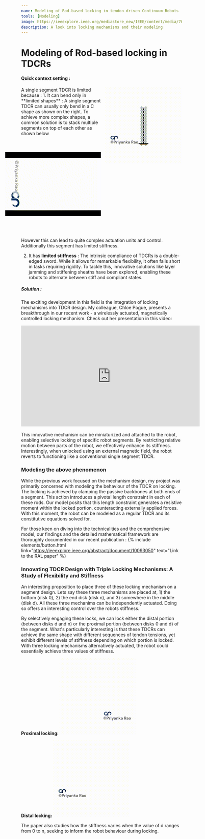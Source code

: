 ```yaml
---
name: Modeling of Rod-based locking in tendon-driven Continuum Robots
tools: [Modeling]
image: https://ieeexplore.ieee.org/mediastore_new/IEEE/content/media/7083369/10102643/10093050/rao1-3264869-small.gif
description: A look into locking mechanisms and their modeling
---
```


# Modeling of Rod-based locking in TDCRs

#### Quick context setting :
<img align="right" src="/images/c.gif">
A single segment TDCR is limited because :
1. It can bend only in **limited shapes** : A single segment TDCR can usually only bend in a C shape as shown on the right. To achieve more complex shapes, a common solution is to stack multiple segments on top of each other as shown below

<img src="/images/multiple_segments.gif" width="200" style="transform: rotate(90deg)" />


However this can lead to quite complex actuation units and control. 
Additionally this segment has limited stiffness.


2. It has **limited stiffness** : The intrinsic compliance of TDCRs is a double-edged sword. While it allows for remarkable flexibility, it often falls short in tasks requiring rigidity. To tackle this, innovative solutions like layer jamming and stiffening sheaths have been explored, enabling these robots to alternate between stiff and compliant states.


##### Solution :
The exciting development in this field is the integration of locking mechanisms into TDCR design. My colleague, Chloe Pogue, presents a breakthrough in our recent work - a wirelessly actuated, magnetically controlled locking mechanism. Check out her presentation in this video:

<p class="text-center">
<iframe width="560" height="315" src="https://www.youtube.com/embed/y9G-J1wP5O4?si=bcwUbfycdAw01XrF" title="YouTube video player" frameborder="0" allow="accelerometer; autoplay; clipboard-write; encrypted-media; gyroscope; picture-in-picture; web-share" allowfullscreen></iframe>
</p>

This innovative mechanism can be miniaturized and attached to the robot, enabling selective locking of specific robot segments. By restricting relative motion between parts of the robot, we effectively enhance its stiffness. Interestingly, when unlocked using an external magnetic field, the robot reverts to functioning like a conventional single segment TDCR.

### Modeling the above phenomenon

While the previous work focused on the mechanism design, my project was primarily concerned with modeling the behaviour of the TDCR on locking. The locking is achieved by clamping the passive backbones at both ends of a segment. This action introduces a pivotal length constraint in each of these rods. Our model posits that this length constraint generates a resistive moment within the locked portion, counteracting externally applied forces. With this moment, the robot can be modeled as a regular TDCR and its constitutive equations solved for. 

For those keen on diving into the technicalities and the comprehensive model, our findings and the detailed mathematical framework are thoroughly documented in our recent publication : {% include elements/button.html link="https://ieeexplore.ieee.org/abstract/document/10093050" text="Link to the RAL paper" %} 

### Innovating TDCR Design with Triple Locking Mechanisms: A Study of Flexibility and Stiffness

An interesting proposition to place three of these locking mechanism on a segment design. Lets say these three mechanisms are placed at, 1) the bottom (disk 0), 2) the end disk (disk n), and 3) somewhere in the middle (disk d). All these three mechanims can be independently actuated. Doing so offers an interesting control over the robots stiffness. 

By selectively engaging these locks, we can lock either the distal portion (between disks d and n) or the proximal portion (between disks 0 and d) of the segment. What's particularly interesting is that these TDCRs can achieve the same shape with different sequences of tendon tensions, yet exhibit different levels of stiffness depending on which portion is locked. With three locking mechanisms alternatively actuated, the robot could essentially achieve three values of stiffness.

**Proximal locking:**
<img align="text-center" src="/images/first_anim.gif">

**Distal locking:**
<img align="text-center" src="/images/second_anim.gif">


The paper also studies how the stiffness varies when the value of d ranges from 0 to n, seeking to inform the robot behaviour during locking. 

